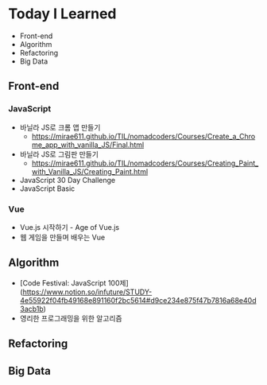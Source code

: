 # Today I Learned
- Front-end
- Algorithm
- Refactoring
- Big Data
## Front-end
### JavaScript
- 바닐라 JS로 크롬 앱 만들기
  - https://mirae611.github.io/TIL/nomadcoders/Courses/Create_a_Chrome_app_with_vanilla_JS/Final.html
- 바닐라 JS로 그림판 만들기
  - https://mirae611.github.io/TIL/nomadcoders/Courses/Creating_Paint_with_Vanilla_JS/Creating_Paint.html
- JavaScript 30 Day Challenge
- JavaScript Basic
### Vue
- Vue.js 시작하기 - Age of Vue.js
- 웹 게임을 만들며 배우는 Vue
## Algorithm
- [Code Festival: JavaScript 100제] (https://www.notion.so/infuture/STUDY-4e55922f04fb49168e891160f2bc5614#d9ce234e875f47b7816a68e40d3acb1b)
- 영리한 프로그래밍을 위한 알고리즘
## Refactoring
## Big Data
